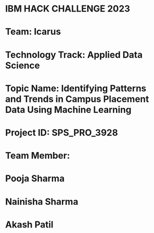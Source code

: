 # IBM HACK CHALLENGE 2023
# Team: Icarus
# Technology Track: Applied Data Science
# Topic Name: Identifying Patterns and Trends in Campus Placement Data Using Machine Learning
# Project ID: SPS_PRO_3928

# Team Member:
# Pooja Sharma
# Nainisha Sharma
# Akash Patil 
